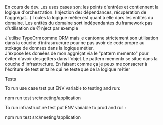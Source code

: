 En cours de dev. 
Les uses cases sont les points d'entrées et contiennent la logique d'orchestration. (Injection des dépendances, récupération de l'aggrégat...)
Toutes la logique métier est quant à elle dans les entités du domaine. 
Les entités du domaine sont indépendantes du framework pas d'utilisation de @Inject par exemple 

J'utilise TypeOrm comme ORM mais je cantonne strictement son utilisation dans la couche d'infrastructure pour ne pas avoir de code propre au stokage de données dans la logique métier.  
J'expose les données de mon aggrégat via le "pattern memento" pour éviter d'avoir des getters dans l'objet. Le pattern memento se situe dans la couche d'infrastructure. En faisant comme ça je peux me consacrer à l'écriture de test unitaire qui ne teste que de la logique métier


Tests 

To run use case test put ENV variable to testing and run: 

npm run test src/meeting/application

To run infrastructure test put ENV variable to prod and run : 

npm run test src/meeting/application


